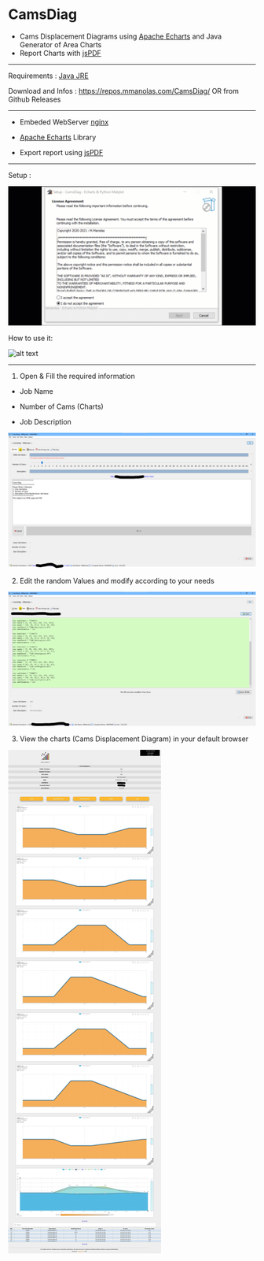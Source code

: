 # CamsDiag

 - Cams Displacement Diagrams using <a href="https://echarts.apache.org/en/index.html">Apache Echarts</a> and Java<br>
   Generator of Area Charts 
 - Report Charts with <a href="https://github.com/parallax/jsPDF">jsPDF</a>

<hr>

Requirements : <a href="https://www.java.com/en/download/manual.jsp">Java JRE</a>

Download and Infos : https://repos.mmanolas.com/CamsDiag/ OR from Github Releases

<hr>

 + Embeded WebServer <a href="https://www.nginx.com/">nginx</a>   
 
 + <a href="https://echarts.apache.org/en/index.html">Apache Echarts</a> Library   
 
 + Export report using <a href="https://github.com/parallax/jsPDF">jsPDF</a>   

<hr>

Setup : 

![alt text](https://github.com/mnlxr/CamsDiag/blob/main/images/CamsDiag_setup01.gif?raw=true)

How to use it: 

![alt text](https://github.com/mnlxr/CamsDiag/blob/main/images/CamsDiagUse03.gif?raw=true)


<hr>

1. Open & Fill the required information 

 * Job Name

 * Number of Cams (Charts)

 * Job Description


![alt text](https://github.com/mnlxr/CamsDiag/blob/main/images/camsdiag01.png?raw=true)

2. Edit the random Values and modify according to your needs

![alt text](https://github.com/mnlxr/CamsDiag/blob/main/images/camsdiag02.png?raw=true)

3. View the charts (Cams Displacement Diagram) in your default browser

![alt text](https://github.com/mnlxr/CamsDiag/blob/main/images/camsdiag03.jpeg?raw=true)


